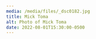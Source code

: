 ```yaml
---
media: /media/files/_dsc0182.jpg
title: Mick Toma
alt: Photo of Mick Toma
date: 2022-08-01T15:30:00-0500
---
```

